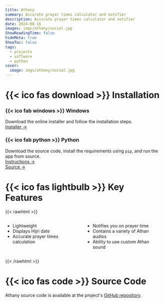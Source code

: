 ```yaml
---
title: Athany
summary: Accurate prayer times calculator and notifier
description: Accurate prayer times calculator and notifier
date: 2024-08-16
images: imgs/athany/social.jpg
ShowReadingTime: false
hideMeta: true
ShowToc: false
tags:
  - projects
  - software
  - python
cover:
  image: imgs/athany/social.jpg
---
```


# <span class="fa-centered">{{< ico fas download >}}</span> Installation

<div class="grid-container">
<div class="grid-item">

### <span class="fa-centered">{{< ico fab windows >}}</span> **Windows**

Download the online installer and follow the installation steps.  
[Installer →](https://github.com/0xzer0x/quran-companion/releases/download/v1.1.9/qc_online_installer_x64_win.exe)

</div>
<div class="grid-item">

### <span class="fa-centered">{{< ico fab python >}}</span> **Python**

Download the source code, install the requirements using `pip`, and run the app from source.<br/>
[Instructions →](https://github.com/0xzer0x/athany?tab=readme-ov-file#installation)<br/>
[Source →](https://github.com/0xzer0x/athany/archive/refs/tags/1.2.1-stable.zip)

</div>
</div>

# <span class="fa-centered">{{< ico fas lightbulb >}}</span> Key Features

{{< rawhtml >}}

<div style="display: flex; gap: 1em;">
    <div>
      <ul>
        <li>Lightweight</li>
        <li>Displays Hijri date</li>
        <li>Accurate prayer times calculation</li>
      </ul>
    </div>
    <div>
      <ul>
        <li>Notifies you on prayer time</li>
        <li>Contains a variety of Athan audios</li>
        <li>Ability to use custom Athan sound</li>
      </ul>
    </div>
</div>

{{< /rawhtml >}}

# <span class="fa-centered">{{< ico fas code >}}</span> Source Code

Athany source code is available at the project's [GitHub repository](https://github.com/0xzer0x/athany).
